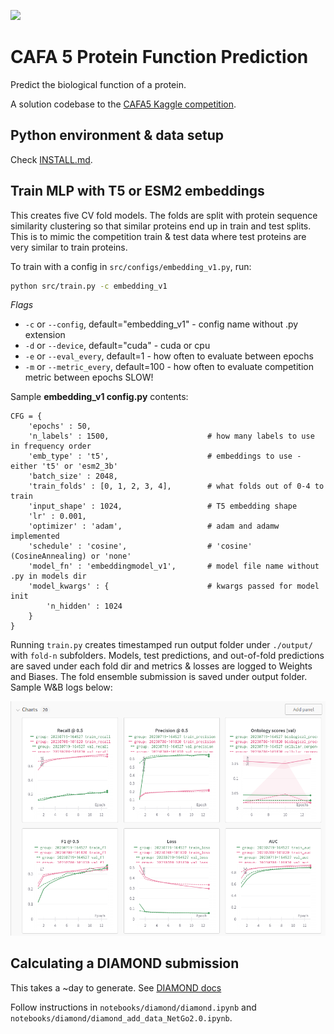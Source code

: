 ![](https://storage.googleapis.com/kaggle-competitions/kaggle/41875/logos/header.png?t=2023-02-28-14-27-02)

# CAFA 5 Protein Function Prediction

Predict the biological function of a protein. 

A solution codebase to the [CAFA5 Kaggle competition](https://www.kaggle.com/competitions/cafa-5-protein-function-prediction/overview).

## Python environment & data setup

Check [INSTALL.md](./INSTALL.md).

## Train MLP with T5 or ESM2 embeddings

This creates five CV fold models. The folds are split with protein sequence similarity clustering so that similar proteins end up in train and test splits. This is to mimic the competition train & test data where test proteins are very similar to train proteins. 

To train with a config in `src/configs/embedding_v1.py`, run:

```bash
python src/train.py -c embedding_v1
```

*Flags*
- `-c`  or  `--config`,     default="embedding_v1" -    config name without .py extension
- `-d`  or  `--device`,     default="cuda" -    cuda or cpu
- `-e`  or  `--eval_every`,     default=1 - how often to evaluate between epochs
- `-m`  or   `--metric_every`,  default=100 -    how often to evaluate competition metric between epochs SLOW!

Sample **embedding_v1 config.py** contents:
```
CFG = {
    'epochs' : 50,
    'n_labels' : 1500,                      # how many labels to use in frequency order
    'emb_type' : 't5',                      # embeddings to use - either 't5' or 'esm2_3b'
    'batch_size' : 2048,
    'train_folds' : [0, 1, 2, 3, 4],        # what folds out of 0-4 to train 
    'input_shape' : 1024,                   # T5 embedding shape
    'lr' : 0.001,
    'optimizer' : 'adam',                   # adam and adamw implemented
    'schedule' : 'cosine',                  # 'cosine' (CosineAnnealing) or 'none' 
    'model_fn' : 'embeddingmodel_v1',       # model file name without .py in models dir
    'model_kwargs' : {                      # kwargs passed for model init
        'n_hidden' : 1024
    }
}
```

Running `train.py` creates timestamped run output folder under `./output/` with `fold-n` subfolders. Models, test predictions, and out-of-fold predictions are saved under each fold dir and metrics & losses are logged to Weights and Biases. The fold ensemble submission is saved under output folder. Sample W&B logs below:

![logs](./media/logs.png)

## Calculating a DIAMOND submission

This takes a ~day to generate.
See [DIAMOND docs](https://github.com/bbuchfink/diamond)

Follow instructions in `notebooks/diamond/diamond.ipynb` and `notebooks/diamond/diamond_add_data_NetGo2.0.ipynb`.
